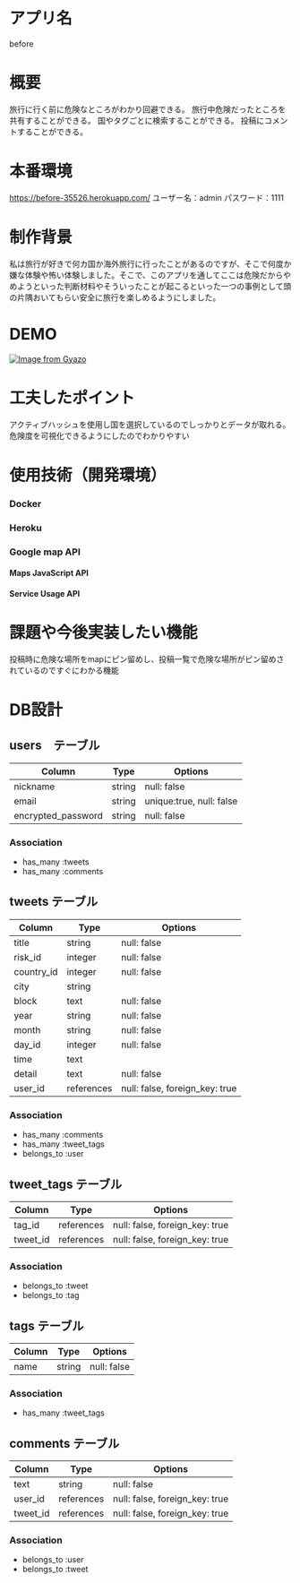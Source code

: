 # アプリ名
before
# 概要
旅行に行く前に危険なところがわかり回避できる。
旅行中危険だったところを共有することができる。
国やタグごとに検索することができる。
投稿にコメントすることができる。
# 本番環境
https://before-35526.herokuapp.com/
ユーザー名：admin
パスワード：1111
# 制作背景
私は旅行が好きで何カ国か海外旅行に行ったことがあるのですが、そこで何度か嫌な体験や怖い体験しました。そこで、このアプリを通してここは危険だからやめようといった判断材料やそういったことが起こるといった一つの事例として頭の片隅おいてもらい安全に旅行を楽しめるようにしました。
# DEMO
[![Image from Gyazo](https://i.gyazo.com/4659a3a9045992c16cb0cca90aef7842.gif)](https://gyazo.com/4659a3a9045992c16cb0cca90aef7842)
# 工夫したポイント
アクティブハッシュを使用し国を選択しているのでしっかりとデータが取れる。
危険度を可視化できるようにしたのでわかりやすい


# 使用技術（開発環境）
### Docker
### Heroku
### Google map API
#### Maps JavaScript API
#### Service Usage API

# 課題や今後実装したい機能
投稿時に危険な場所をmapにピン留めし、投稿一覧で危険な場所がピン留めされているのですぐにわかる機能
# DB設計
## users　テーブル

| Column             | Type   | Options                  |
|--------------------|--------|--------------------------|
| nickname           | string | null: false              | ニックネーム
| email              | string | unique:true, null: false | メールアドレス
| encrypted_password | string | null: false              | パスワード

### Association
- has_many :tweets
- has_many :comments

## tweets テーブル

| Column             | Type       | Options                        |
|--------------------|------------|--------------------------------|
| title              | string     | null: false                    | タイトル
| risk_id            | integer    | null: false                    | 危険度　アクティブハッシュ
| country_id         | integer    | null: false                    | 国　アクティブハッシュ
| city               | string     |                                | 地域
| block              | text       | null: false                    | 場所
| year               | string     | null: false                    | 年
| month              | string     | null: false                    | 月
| day_id             | integer    | null: false                    | 朝昼晩　アクティブハッシュ
| time               | text       |                                | 時間
| detail             | text       | null: false                    | 内容説明
| user_id            | references | null: false, foreign_key: true |

### Association
- has_many   :comments
- has_many   :tweet_tags
- belongs_to :user





## tweet_tags テーブル

| Column    | Type       | Options                        |
|-----------|------------|--------------------------------|
| tag_id    | references | null: false, foreign_key: true |
| tweet_id  | references | null: false, foreign_key: true |

### Association
- belongs_to :tweet
- belongs_to :tag



## tags テーブル

| Column             | Type   | Options                  |
|--------------------|--------|--------------------------|
| name               | string | null: false              | タグ名

### Association
- has_many   :tweet_tags




## comments テーブル

| Column   | Type       | Options                        |
|----------|------------|--------------------------------|
| text     | string     | null: false                    | コメント
| user_id  | references | null: false, foreign_key: true |
| tweet_id | references | null: false, foreign_key: true |

### Association
- belongs_to :user
- belongs_to :tweet


